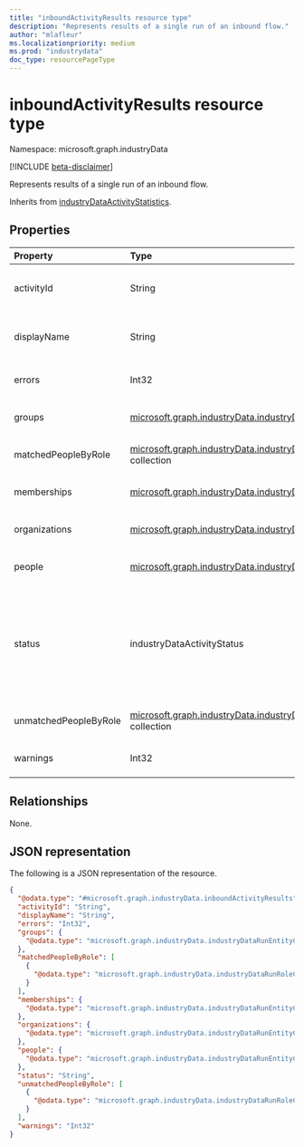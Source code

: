 ```yaml
---
title: "inboundActivityResults resource type"
description: "Represents results of a single run of an inbound flow."
author: "mlafleur"
ms.localizationpriority: medium
ms.prod: "industrydata"
doc_type: resourcePageType
---
```


# inboundActivityResults resource type

Namespace: microsoft.graph.industryData

[!INCLUDE [beta-disclaimer](../../includes/beta-disclaimer.md)]

Represents results of a single run of an inbound flow.

Inherits from [industryDataActivityStatistics](../resources/industrydata-industrydataactivitystatistics.md).

## Properties

| Property              | Type                                                                                                                                  | Description                                                                                                                                                                                                                                                                                                    |
| :-------------------- | :------------------------------------------------------------------------------------------------------------------------------------ | :------------------------------------------------------------------------------------------------------------------------------------------------------------------------------------------------------------------------------------------------------------------------------------------------------------- |
| activityId            | String                                                                                                                                | The identifier for the activity that is being reported on. Inherited from [industryDataActivityStatistics](../resources/industrydata-industrydataactivitystatistics.md).                                                                                                                                       |
| displayName           | String                                                                                                                                | The display name of the underlying flow. Inherited from [industryDataActivityStatistics](../resources/industrydata-industrydataactivitystatistics.md).                                                                                                                                                          |
| errors                | Int32                                                                                                                                 | Number of errors encountered while processing the inbound flow.                                                                                                                                                                                                                                                |
| groups                | [microsoft.graph.industryData.industryDataRunEntityCountMetric](../resources/industrydata-industrydatarunentitycountmetric.md)        | Counts of active and inactive groups processed by the inbound flow.                                                                                                                                                                                                                                            |
| matchedPeopleByRole   | [microsoft.graph.industryData.industryDataRunRoleCountMetric](../resources/industrydata-industrydatarunrolecountmetric.md) collection | Number of people matched to an Azure Active Directory user, by role.                                                                                                                                                                                                                                                              |
| memberships           | [microsoft.graph.industryData.industryDataRunEntityCountMetric](../resources/industrydata-industrydatarunentitycountmetric.md)        | Counts of active and inactive memberships processed by the inbound flow.                                                                                                                                                                                                                                       |
| organizations         | [microsoft.graph.industryData.industryDataRunEntityCountMetric](../resources/industrydata-industrydatarunentitycountmetric.md)        | Counts of active and inactive organizations processed by the inbound flow.                                                                                                                                                                                                                                     |
| people                | [microsoft.graph.industryData.industryDataRunEntityCountMetric](../resources/industrydata-industrydatarunentitycountmetric.md)        | Counts of active and inactive people processed by the inbound flow.                                                                                                                                                                                                                                            |
| status                | industryDataActivityStatus                                                                                                            | The latest status of the activity in the run group. Inherited from [industryDataActivityStatistics](../resources/industrydata-industrydataactivitystatistics.md). The possible values are: `inProgress`, `skipped`, `failed`, `completed`, `completedWithErrors`, `completedWithWarnings`, `unknownFutureValue`. |
| unmatchedPeopleByRole | [microsoft.graph.industryData.industryDataRunRoleCountMetric](../resources/industrydata-industrydatarunrolecountmetric.md) collection | Number of people not matched to an Azure Active Directory user by role.                                                                                                                                                                                                                                                          |
| warnings              | Int32                                                                                                                                 | Number of warnings encountered while processing the inbound flow.                                                                                                                                                                                                                                              |

## Relationships

None.

## JSON representation

The following is a JSON representation of the resource.

<!-- {
  "blockType": "resource",
  "@odata.type": "microsoft.graph.industryData.inboundActivityResults"
}
-->

```json
{
  "@odata.type": "#microsoft.graph.industryData.inboundActivityResults",
  "activityId": "String",
  "displayName": "String",
  "errors": "Int32",
  "groups": {
    "@odata.type": "microsoft.graph.industryData.industryDataRunEntityCountMetric"
  },
  "matchedPeopleByRole": [
    {
      "@odata.type": "microsoft.graph.industryData.industryDataRunRoleCountMetric"
    }
  ],
  "memberships": {
    "@odata.type": "microsoft.graph.industryData.industryDataRunEntityCountMetric"
  },
  "organizations": {
    "@odata.type": "microsoft.graph.industryData.industryDataRunEntityCountMetric"
  },
  "people": {
    "@odata.type": "microsoft.graph.industryData.industryDataRunEntityCountMetric"
  },
  "status": "String",
  "unmatchedPeopleByRole": [
    {
      "@odata.type": "microsoft.graph.industryData.industryDataRunRoleCountMetric"
    }
  ],
  "warnings": "Int32"
}
```
